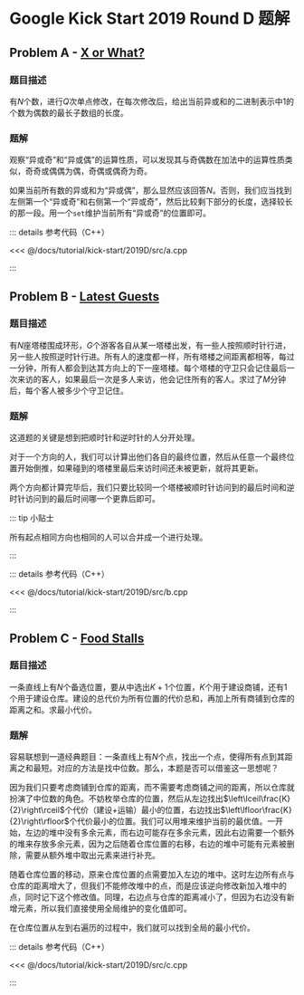 # Google Kick Start 2019 Round D 题解

## Problem A - [X or What?](https://codingcompetitions.withgoogle.com/kickstart/round/0000000000051061/0000000000161426)

### 题目描述

有$N$个数，进行$Q$次单点修改，在每次修改后，给出当前异或和的二进制表示中$1$的个数为偶数的最长子数组的长度。

### 题解

观察“异或奇”和“异或偶”的运算性质，可以发现其与奇偶数在加法中的运算性质类似，奇奇或偶偶为偶，奇偶或偶奇为奇。

如果当前所有数的异或和为“异或偶”，那么显然应该回答$N$。否则，我们应当找到左侧第一个“异或奇”和右侧第一个“异或奇”，然后比较剩下部分的长度，选择较长的那一段。用一个`set`维护当前所有“异或奇”的位置即可。

::: details 参考代码（C++）

<<< @/docs/tutorial/kick-start/2019D/src/a.cpp

:::

## Problem B - [Latest Guests](https://codingcompetitions.withgoogle.com/kickstart/round/0000000000051061/0000000000161427)

### 题目描述

有$N$座塔楼围成环形，$G$个游客各自从某一塔楼出发，有一些人按照顺时针行进，另一些人按照逆时针行进。所有人的速度都一样，所有塔楼之间距离都相等，每过一分钟，所有人都会到达其方向上的下一座塔楼。每个塔楼的守卫只会记住最后一次来访的客人，如果最后一次是多人来访，他会记住所有的客人。求过了$M$分钟后，每个客人被多少个守卫记住。

### 题解

这道题的关键是想到把顺时针和逆时针的人分开处理。

对于一个方向的人，我们可以计算出他们各自的最终位置，然后从任意一个最终位置开始倒推，如果碰到的塔楼里最后来访时间还未被更新，就将其更新。

两个方向都计算完毕后，我们只要比较同一个塔楼被顺时针访问到的最后时间和逆时针访问到的最后时间哪一个更靠后即可。

::: tip 小贴士

所有起点相同方向也相同的人可以合并成一个进行处理。

:::

::: details 参考代码（C++）

<<< @/docs/tutorial/kick-start/2019D/src/b.cpp

:::

## Problem C - [Food Stalls](https://codingcompetitions.withgoogle.com/kickstart/round/0000000000051061/0000000000161476)

### 题目描述

一条直线上有$N$个备选位置，要从中选出$K+1$个位置，$K$个用于建设商铺，还有$1$个用于建设仓库。建设的总代价为所有位置的代价总和，再加上所有商铺到仓库的距离之和。求最小代价。

### 题解

容易联想到一道经典题目：一条直线上有$N$个点，找出一个点，使得所有点到其距离之和最短。对应的方法是找中位数。那么，本题是否可以借鉴这一思想呢？

因为我们只要考虑商铺到仓库的距离，而不需要考虑商铺之间的距离，所以仓库就扮演了中位数的角色。不妨枚举仓库的位置，然后从左边找出$\left\lceil\frac{K}{2}\right\rceil$个代价（建设+运输）最小的位置，右边找出$\left\lfloor\frac{K}{2}\right\rfloor$个代价最小的位置。我们可以用堆来维护当前的最优值。一开始，左边的堆中没有多余元素，而右边可能存在多余元素，因此右边需要一个额外的堆来存放多余元素，因为之后随着仓库位置的右移，右边的堆中可能有元素被删除，需要从额外堆中取出元素来进行补充。

随着仓库位置的移动，原来仓库位置的点需要加入左边的堆中。这时左边所有点与仓库的距离增大了，但我们不能修改堆中的点，而是应该逆向修改新加入堆中的点，同时记下这个修改值。同理，右边点与仓库的距离减小了，但因为右边没有新增元素，所以我们直接使用全局维护的变化值即可。

在仓库位置从左到右遍历的过程中，我们就可以找到全局的最小代价。

::: details 参考代码（C++）

<<< @/docs/tutorial/kick-start/2019D/src/c.cpp

:::

<Utterances />
